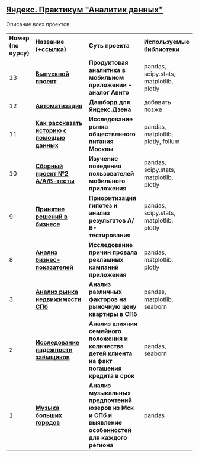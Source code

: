 ## <a href="https://praktikum.yandex.ru/data-analyst/" target="_blank"><b>Яндекс. Практикум "Аналитик данных"</b></a>

Описание всех проектов:
<table>
<tr>
<td><b>Номер (по курсу)</b></td>
<td><b>Название (+ссылка)</b></td>
<td><b>Суть проекта</b></td>
<td><b>Используемые библиотеки</b></td>
<tr>
<td>13</td>
<td><a href="https://github.com/nex1o/yandex_DA/blob/6903b939ea09ac1c6a25f4d1136d7d045d047687/project_13.ipynb" target="_blank"><b>Выпускной проект</b></a></td>
<td><b>Продуктовая аналитика в мобильном приложении - аналог Авито</b></td>
<td>pandas, scipy.stats, matplotlib, plotly</td>
<tr>
<td>12</td>
<td><a href="" target="_blank"><b>Автоматизация</b></a></td>
<td><b>Дашборд для Яндекс.Дзена</b></td>
<td>добавить позже</td>
<tr>
<td>11</td>
<td><a href="https://github.com/nex1o/yandex_DA/blob/4a003671f24bc088cd5889cef15d5a5461adaada/project_11.ipynb" target="_blank"><b>Как рассказать историю с помощью данных</b></a></td>
<td><b>Исследование рынка общественного питания Москвы</b></td>
<td>pandas, matplotlib, plotly, folium</td>
<tr>
<td>10</td>
<td><a href="https://github.com/nex1o/yandex_DA/blob/620dc16530a2763c51f7353b25b45a2c0039b3c6/Project_10.ipynb" target="_blank"><b>Сборный проект №2<br>А/А/В-тесты</b></a></td>
<td><b>Изучение поведения пользователей мобильного приложения</b></td>
<td>pandas, scipy.stats, matplotlib, plotly</td>
<tr>
<td>9</td>
<td><a href="https://github.com/nex1o/yandex_DA/blob/8ecc1d4ceb0b7252517511536f7f2be323915486/project_9.ipynb" target="_blank"><b>Принятие решений в бизнесе</b></a></td>
<td><b>Приоритизация гипотез и анализ результатов А/В-тестирования</b></td>
<td>pandas, scipy.stats, matplotlib, plotly</td>
<tr>
<td>8</td>
<td><a href="https://github.com/nex1o/yandex_DA/blob/122a8753fb72a5e83d3021604faba1bdc65c059b/project_8.ipynb" target="_blank"><b>Анализ бизнес-показателей</b></a></td>
<td><b>Исследование причин провала рекламных кампаний приложения</b></td>
<td>pandas, matplotlib, plotly</td>
<tr>
<td>3</td>
<td><a href="https://github.com/nex1o/yandex_DA/blob/7cccf2ff2db873fe35501db6aee24c8f0cb885a9/project_3.ipynb" target="_blank"><b>Анализ рынка недвижимости СПб</b></a></td>
<td><b>Анализ различных факторов на рыночную цену квартиры в СПб</b></td>
<td>pandas, matplotlib, seaborn</td>
<tr>
<td>2</td>
<td><a href="https://github.com/nex1o/yandex_DA/blob/7cccf2ff2db873fe35501db6aee24c8f0cb885a9/project_2.ipynb" target="_blank"><b>Исследование надёжности заёмщиков</b></a></td>
<td><b>Анализ влияния семейного положения и количества детей клиента на факт погашения кредита в срок</b></td>
<td>pandas, seaborn</td>
<tr>
<td>1</td>
<td><a href="https://github.com/nex1o/yandex_DA/blob/65c382d3d2adbad23f48d7eef5fffdeedf726566/project_1.ipynb" target="_blank"><b>Музыка больших городов</b></a></td>
<td><b>Анализ музыкальных предпочтений юзеров из Мск и СПб и выявление особенностей для каждого региона</b></td>
<td>pandas</td>

  
</table>
<br/><br/>
